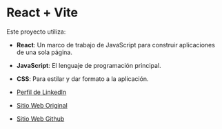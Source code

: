 # React + Vite

Este proyecto utiliza:

- **React**: Un marco de trabajo de JavaScript para construir aplicaciones de una sola página.
- **JavaScript**: El lenguaje de programación principal.
- **CSS**: Para estilar y dar formato a la aplicación.

- [Perfil de LinkedIn](https://www.linkedin.com/in/emizanipro/)
- [Sitio Web Original](https://emizanopro.000webhostapp.com/)
- [Sitio Web Github](https://emizanipro.github.io/myprofile/)
